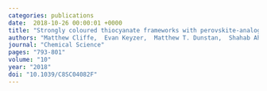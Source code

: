 ```yaml
---
categories: publications
date:  2018-10-26 00:00:01 +0000
title: "Strongly coloured thiocyanate frameworks with perovskite-analogue structures"
authors: "Matthew Cliffe,  Evan Keyzer,  Matthew T. Dunstan,  Shahab Ahmad,  M De Volder,  Felix Deschler,  Andrew J. Morris  and  Clare P. Grey"
journal: "Chemical Science"
pages: "793-801"
volume: "10"
year: "2018"
doi: "10.1039/C8SC04082F"
---
```

